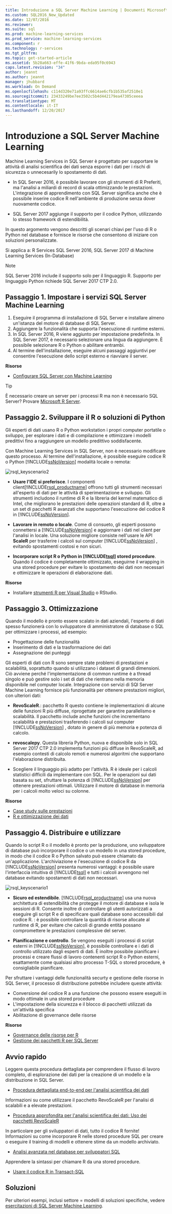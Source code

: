 ```yaml
---
title: Introduzione a SQL Server Machine Learning | Documenti Microsoft
ms.custom: SQL2016_New_Updated
ms.date: 12/07/2016
ms.reviewer: 
ms.suite: sql
ms.prod: machine-learning-services
ms.prod_service: machine-learning-services
ms.component: r
ms.technology: r-services
ms.tgt_pltfrm: 
ms.topic: get-started-article
ms.assetid: 5b28a663-effe-41f6-9bda-eda95f0c6943
caps.latest.revision: "34"
author: jeannt
ms.author: jeannt
manager: jhubbard
ms.workload: On Demand
ms.openlocfilehash: c114d320e71a93ffc6614ae6cfb1b535af2510e1
ms.sourcegitcommit: 23433249be7ee3502c5b4d442179ea47305ceeea
ms.translationtype: MT
ms.contentlocale: it-IT
ms.lasthandoff: 12/20/2017
---
```

# <a name="getting-started-with-sql-server-machine-learning"></a>Introduzione a SQL Server Machine Learning

Machine Learning Services in SQL Server è progettato per supportare le attività di analisi scientifica dei dati senza esporre i dati per i rischi di sicurezza o unnecesarily lo spostamento di dati.

+ In SQL Server 2016, è possibile lavorare con gli strumenti di R Preferiti, ma l'analisi a miliardi di record di scala ottimizzando le prestazioni. L'integrazione di apprendimento con SQL Server significa anche che è possibile inserire codice R nell'ambiente di produzione senza dover nuovamente codice.

+ SQL Server 2017 aggiunge il supporto per il codice Python, utilizzando lo stesso framework di estendibilità.

In questo argomento vengono descritti gli scenari chiavi per l'uso di R o Python nel database e fornisce le risorse che consentono di iniziare con soluzioni personalizzate.

Si applica a: R Services SQL Server 2016, SQL Server 2017 di Machine Learning Services (In-Database)

> [!NOTE]
> SQL Server 2016 include il supporto solo per il linguaggio R. Supporto per linguaggio Python richiede SQL Server 2017 CTP 2.0.

## <a name="step-1-set-up-sql-server-machine-learning-services"></a>Passaggio 1. Impostare i servizi SQL Server Machine Learning

1. Eseguire il programma di installazione di SQL Server e installare almeno un'istanza del motore di database di SQL Server.
2. Aggiungere la funzionalità che supporta l'esecuzione di runtime esterni.
3. In SQL Server 2016, R viene aggiunto per impostazione predefinita. In SQL Server 2017, è necessario selezionare una lingua da aggiungere. È possibile selezionare R o Python o abilitare entrambi.
4. Al termine dell'installazione, eseguire alcuni passaggi aggiuntivi per consentire l'esecuzione dello script esterno e riavviare il server.

**Risorse**

+ [Configurare SQL Server con Machine Learning](../../advanced-analytics/r/set-up-sql-server-r-services-in-database.md)

> [!TIP]  
> È necessario creare un server per i processi R ma non è necessario SQL Server? Provare [Microsoft R Server](https://msdn.microsoft.com/library/mt674874.aspx).  

## <a name="step-2-develop-your-r-or-python-solutions"></a>Passaggio 2. Sviluppare il R o soluzioni di Python

Gli esperti di dati usano R o Python workstation i propri computer portatile o sviluppo, per esplorare i dati e di compilazione e ottimizzare i modelli predittivi fino a raggiungere un modello predittivo soddisfacente. 

Con Machine Learning Services in SQL Server, non è necessario modificare questo processo. Al termine dell'installazione, è possibile eseguire codice R o Python [!INCLUDE[ssNoVersion](../../includes/ssnoversion-md.md)] modalità locale o remota:

![rsql_keyscenario2](media/rsql-keyscenario2.png) 

+ **Usare l'IDE si preferisce**. I componenti client[!INCLUDE[rsql_productname](../../includes/rsql-productname-md.md)] offrono tutti gli strumenti necessari all'esperto di dati per le attività di sperimentazione e sviluppo. Gli strumenti includono il runtime di R e la libreria del kernel matematico di Intel, che migliorano le prestazioni delle operazioni standard di R, oltre a un set di pacchetti R avanzati che supportano l'esecuzione del codice R in [!INCLUDE[ssNoVersion](../../includes/ssnoversion-md.md)].  

+ **Lavorare in remoto o locale**. Come di consueto, gli esperti possono connettersi a [!INCLUDE[ssNoVersion](../../includes/ssnoversion-md.md)] e aggiornare i dati nel client per l'analisi in locale. Una soluzione migliore consiste nell'usare le API **ScaleR** per trasferire i calcoli sul computer [!INCLUDE[ssNoVersion](../../includes/ssnoversion-md.md)] , evitando spostamenti costosi e non sicuri.

+ **Incorporare script R o Python in [!INCLUDE[tsql](../../includes/tsql-md.md)] stored procedure**. Quando il codice è completamente ottimizzato, eseguirne il wrapping in una stored procedure per evitare lo spostamento dei dati non necessari e ottimizzare le operazioni di elaborazione dati.


**Risorse**

+ Installare [strumenti R per Visual Studio](https://docs.microsoft.com/visualstudio/rtvs/installation) o RStudio.  

## <a name="step-3-optimize"></a>Passaggio 3. Ottimizzazione

Quando il modello è pronto essere scalato in dati aziendali, l'esperto di dati spesso funzionerà con lo sviluppatore di amministratore di database o SQL per ottimizzare i processi, ad esempio:

+ Progettazione delle funzionalità
+ Inserimento di dati e la trasformazione dei dati
+ Assegnazione dei punteggi

Gli esperti di dati con R sono sempre state problemi di prestazioni e scalabilità, soprattutto quando si utilizzano i dataset di grandi dimensioni. Ciò avviene perché l'implementazione di common runtime è a thread singolo e può gestire solo i set di dati che rientrano nella memoria disponibile nel computer locale. Integrazione con servizi di SQl Server Machine Learning fornisce più funzionalità per ottenere prestazioni migliori, con ulteriori dati:

+ **RevoScaleR**.: pacchetto R questo contiene le implementazioni di alcune delle funzioni R più diffuse, riprogettate per garantire parallelismo e scalabilità. Il pacchetto include anche funzioni che incrementano scalabilità e prestazioni trasferendo i calcoli sul computer [!INCLUDE[ssNoVersion](../../includes/ssnoversion-md.md)] , dotato in genere di più memoria e potenza di calcolo.

+ **revoscalepy**. Questa libreria Python, nuova e disponibile solo in SQL Server 2017 CTP 2.0 implementa funzioni più diffuse in RevoScaleR, ad esempio contesti di calcolo remoti e numerosi algoritmi che supportano l'elaborazione distribuita.

+ Scegliere il linguaggio più adatto per l'attività.  R è ideale per i calcoli statistici difficili da implementare con SQL. Per le operazioni sui dati basata su set, sfruttare la potenza di [!INCLUDE[ssNoVersion](../../includes/ssnoversion-md.md)] per ottenere prestazioni ottimali. Utilizzare il motore di database in memoria per i calcoli molto veloci su colonne.

**Risorse**

+ [Case study sulle prestazioni](../../advanced-analytics/r/performance-case-study-r-services.md)
+ [R e ottimizzazione dei dati](../../advanced-analytics/r/r-and-data-optimization-r-services.md)


## <a name="step-4-deploy-and-consume"></a>Passaggio 4. Distribuire e utilizzare

Quando lo script R o il modello è pronto per la produzione, uno sviluppatore di database può incorporare il codice o un modello in una stored procedure, in modo che il codice R o Python salvato può essere chiamato da un'applicazione. L'archiviazione e l'esecuzione di codice R da [!INCLUDE[ssNoVersion](../../includes/ssnoversion-md.md)] presenta numerosi vantaggi: è possibile usare l'interfaccia intuitiva di [!INCLUDE[tsql](../../includes/tsql-md.md)] e tutti i calcoli avvengono nel database evitando spostamenti di dati non necessari.

![rsql_keyscenario1](media/rsql-keyscenario1.png)

+ **Sicuro ed estendibile**. [!INCLUDE[rsql_productname](../../includes/rsql-productname-md.md)] usa una nuova architettura di estendibilità che protegge il motore di database e isola le sessioni di R. Consente inoltre di controllare gli utenti autorizzati a eseguire gli script R e di specificare quali database sono accessibili dal codice R. : è possibile controllare la quantità di risorse allocate al runtime di R, per evitare che calcoli di grande entità possano compromettere le prestazioni complessive del server.

+ **Pianificazione e controllo**. Se vengono eseguiti i processi di script esterni in [!INCLUDE[ssNoVersion](../../includes/ssnoversion-md.md)], è possibile controllare e i dati di controllo utilizzato dagli esperti di dati. È inoltre possibile pianificare i processi e creare flussi di lavoro contenenti script R o Python esterni, esattamente come qualsiasi altro processo T-SQL o stored procedure, è consigliabile pianificare.

Per sfruttare i vantaggi delle funzionalità securty e gestione delle risorse in SQL Server, il processo di distribuzione potrebbe includere queste attività:

+ Conversione del codice R a una funzione che possono essere eseguiti in modo ottimale in una stored procedure
+ L'impostazione della sicurezza e il blocco di pacchetti utilizzati da un'attività specifica
+ Abilitazione di governance delle risorse

**Risorse**

+ [Governance delle risorse per R](../../advanced-analytics/r/resource-governance-for-r-services.md)
+ [Gestione dei pacchetti R per SQL Server](../../advanced-analytics/r/r-package-management-for-sql-server-r-services.md)

## <a name="quick-starts"></a>Avvio rapido

Leggere questa procedura dettagliata per comprendere il flusso di lavoro completo, di esplorazione dei dati per la creazione di un modello e la distribuzione in SQL Server.

+ [Procedura dettagliata end-to-end per l'analisi scientifica dei dati](../tutorials/walkthrough-data-science-end-to-end-walkthrough.md)

Informazioni su come utilizzare il pacchetto RevoScaleR per l'analisi di scalabili e a elevate prestazioni.

+ [Procedura approfondita per l'analisi scientifica dei dati: Uso dei pacchetti RevoScaleR](../tutorials/deepdive-data-science-deep-dive-using-the-revoscaler-packages.md)

In particolare per gli sviluppatori di dati, tutto il codice R fornite! Informazioni su come incorporare R nelle stored procedure SQL per creare o eseguire il training di modelli e ottenere stime da un modello archiviato.

+ [Analisi avanzata nel database per sviluppatori SQL](../tutorials/sqldev-in-database-r-for-sql-developers.md)

Apprendere la sintassi per chiamare R da una stored procedure.

+ [Usare il codice R in Transact-SQL](../tutorials/rtsql-using-r-code-in-transact-sql-quickstart.md)

## <a name="solutions"></a>Soluzioni

Per ulteriori esempi, inclusi settore = modelli di soluzioni specifiche, vedere [esercitazioni di SQL Server Machine Learning](../tutorials/machine-learning-services-tutorials.md).
